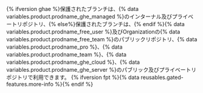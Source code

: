 {% ifversion ghae %}保護されたブランチは、{% data variables.product.prodname_ghe_managed %}のインターナル及びプライベートリポジトリ、{% else%}保護されたブランチは、{% endif %}{% data variables.product.prodname_free_user %}及びOrganizationの{% data variables.product.prodname_free_team %}のパブリックリポジトリ、{% data variables.product.prodname_pro %}、{% data variables.product.prodname_team %}、{% data variables.product.prodname_ghe_cloud %}、{% data variables.product.prodname_ghe_server %}のパブリック及びプライベートリポジトリで利用できます。 {% ifversion fpt %}{% data reusables.gated-features.more-info %}{% endif %}
